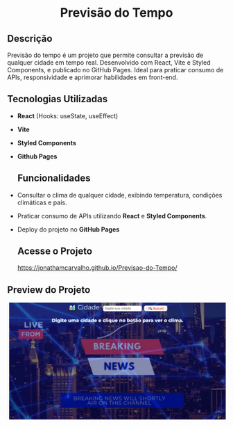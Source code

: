 <h1 align="center"> Previsão do Tempo</h1>

## Descrição

Previsão do tempo é um projeto que permite consultar a previsão de qualquer cidade em tempo real. 
Desenvolvido com React, Vite e Styled Components, e publicado no GitHub Pages. Ideal para praticar consumo de APIs, responsividade e aprimorar habilidades em front-end.

## Tecnologias Utilizadas

- **React** (Hooks: useState, useEffect) 
- **Vite**
- **Styled Components**
- **Github Pages**

  ## Funcionalidades
  
- Consultar o clima de qualquer cidade, exibindo temperatura, condições climáticas e país.
- Praticar consumo de APIs utilizando **React** e **Styled Components**.
- Deploy do projeto no **GitHub Pages**

  ## Acesse o Projeto

  https://jonathamcarvalho.github.io/Previsao-do-Tempo/

## Preview do Projeto

![Preview do Projeto](./src/assets/Preview.PNG)

